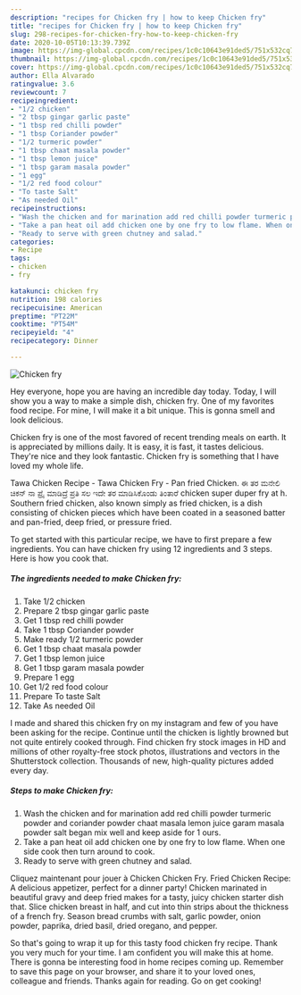 ```yaml
---
description: "recipes for Chicken fry | how to keep Chicken fry"
title: "recipes for Chicken fry | how to keep Chicken fry"
slug: 298-recipes-for-chicken-fry-how-to-keep-chicken-fry
date: 2020-10-05T10:13:39.739Z
image: https://img-global.cpcdn.com/recipes/1c0c10643e91ded5/751x532cq70/chicken-fry-recipe-main-photo.jpg
thumbnail: https://img-global.cpcdn.com/recipes/1c0c10643e91ded5/751x532cq70/chicken-fry-recipe-main-photo.jpg
cover: https://img-global.cpcdn.com/recipes/1c0c10643e91ded5/751x532cq70/chicken-fry-recipe-main-photo.jpg
author: Ella Alvarado
ratingvalue: 3.6
reviewcount: 7
recipeingredient:
- "1/2 chicken"
- "2 tbsp gingar garlic paste"
- "1 tbsp red chilli powder"
- "1 tbsp Coriander powder"
- "1/2 turmeric powder"
- "1 tbsp chaat masala powder"
- "1 tbsp lemon juice"
- "1 tbsp garam masala powder"
- "1 egg"
- "1/2 red food colour"
- "To taste Salt"
- "As needed Oil"
recipeinstructions:
- "Wash the chicken and for marination add red chilli powder turmeric powder and coriander powder chaat masala lemon juice garam masala powder salt began mix well and keep aside for 1 ours."
- "Take a pan heat oil add chicken one by one fry to low flame. When one side cook then turn around to cook."
- "Ready to serve with green chutney and salad."
categories:
- Recipe
tags:
- chicken
- fry

katakunci: chicken fry 
nutrition: 198 calories
recipecuisine: American
preptime: "PT22M"
cooktime: "PT54M"
recipeyield: "4"
recipecategory: Dinner

---
```



![Chicken fry](https://img-global.cpcdn.com/recipes/1c0c10643e91ded5/751x532cq70/chicken-fry-recipe-main-photo.jpg)

Hey everyone, hope you are having an incredible day today. Today, I will show you a way to make a simple dish, chicken fry. One of my favorites food recipe. For mine, I will make it a bit unique. This is gonna smell and look delicious.

Chicken fry is one of the most favored of recent trending meals on earth. It is appreciated by millions daily. It is easy, it is fast, it tastes delicious. They're nice and they look fantastic. Chicken fry is something that I have loved my whole life.

Tawa Chicken Recipe - Tawa Chicken Fry - Pan fried Chicken. ಈ ತರ ಮನೇಲಿ ಚಿಕನ್ ನಾ ಪ್ರೈ ಮಾಡಿದ್ರೆ ಪ್ರತಿ ಸಲ ಇದೇ ತರ ಮಾಡಿಸಿಕೊಂಡು ತಿಂತಾರೆ chicken super duper fry at h. Southern fried chicken, also known simply as fried chicken, is a dish consisting of chicken pieces which have been coated in a seasoned batter and pan-fried, deep fried, or pressure fried.


To get started with this particular recipe, we have to first prepare a few ingredients. You can have chicken fry using 12 ingredients and 3 steps. Here is how you cook that.

<!--inarticleads1-->

##### The ingredients needed to make Chicken fry:

1. Take 1/2 chicken
1. Prepare 2 tbsp gingar garlic paste
1. Get 1 tbsp red chilli powder
1. Take 1 tbsp Coriander powder
1. Make ready 1/2 turmeric powder
1. Get 1 tbsp chaat masala powder
1. Get 1 tbsp lemon juice
1. Get 1 tbsp garam masala powder
1. Prepare 1 egg
1. Get 1/2 red food colour
1. Prepare To taste Salt
1. Take As needed Oil


I made and shared this chicken fry on my instagram and few of you have been asking for the recipe. Continue until the chicken is lightly browned but not quite entirely cooked through. Find chicken fry stock images in HD and millions of other royalty-free stock photos, illustrations and vectors in the Shutterstock collection. Thousands of new, high-quality pictures added every day. 

<!--inarticleads2-->

##### Steps to make Chicken fry:

1. Wash the chicken and for marination add red chilli powder turmeric powder and coriander powder chaat masala lemon juice garam masala powder salt began mix well and keep aside for 1 ours.
1. Take a pan heat oil add chicken one by one fry to low flame. When one side cook then turn around to cook.
1. Ready to serve with green chutney and salad.


Cliquez maintenant pour jouer à Chicken Chicken Fry. Fried Chicken Recipe: A delicious appetizer, perfect for a dinner party! Chicken marinated in beautiful gravy and deep fried makes for a tasty, juicy chicken starter dish that. Slice chicken breast in half, and cut into thin strips about the thickness of a french fry. Season bread crumbs with salt, garlic powder, onion powder, paprika, dried basil, dried oregano, and pepper. 

So that's going to wrap it up for this tasty food chicken fry recipe. Thank you very much for your time. I am confident you will make this at home. There is gonna be interesting food in home recipes coming up. Remember to save this page on your browser, and share it to your loved ones, colleague and friends. Thanks again for reading. Go on get cooking!

